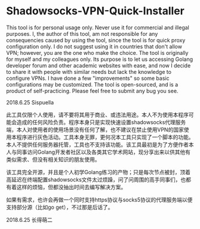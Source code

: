 # Shadowsocks-VPN-Quick-Installer


This tool is for personal usage only. Never use it for commercial and illegal purposes. I, the author of this tool, am not responsible for any consequencies caused by using the tool, since the tool is for quick proxy configuration only. I do not suggest using it in countries that don't allow VPN; however, you are the one who make the choice. The tool is originally for myself and my colleagues only. Its purpose is to let us accessing Golang developer forum and other academic websites with ease, and now I decide to share it with people with similar needs but lack the knowledge to configure VPNs. I have done a few "improvements" so some basic configurations may be customized. 
The tool is open-sourced, and is a product of self-practicing. Please feel free to submit any bug you see. 


2018.6.25 Sispuella

此工具仅限个人使用，请不要将其用于商业、或违法用途。本人不为使用本程序可能会造成的任何风险负责。程序本身只是实现快速设置shadowsocks代理服务端，本人对使用者的使用场景没有任何了解，也不建议在禁止使用VPN的国家使用本程序进行灰色活动。工具本身无罪，更何况本工具只实现了一个脚本的功能。本人不提供任何服务器托管，工具也不支持该功能。该工具最初是为了方便作者本人与同事访问Golang开发者社区以及各类其它学术网站，现分享出来以供其他有类似需求、但没有相关知识的朋友使用。


该工具完全开源，并且是个人初学Golang练习的产物；只是每次节点被封，顶着高延迟在终端配置shadowsocks文件太过烦躁，问了问周围的高手同事们，也都有着这样的烦恼，但都没抽出时间去编写解决方案。

如果有需求，也许会再做一个同时支持https协议与socks5协议的代理服务端以便支持部分源（比如go get），不过那是后话了。

2018.6.25 长得萌二
